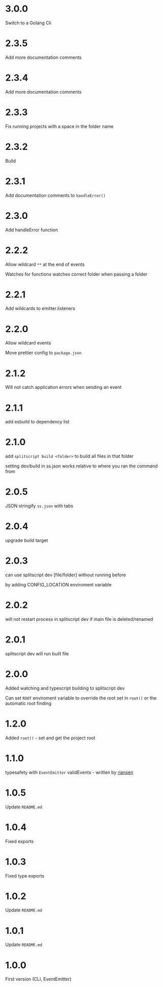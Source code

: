 # 3.0.0

Switch to a Golang Cli

# 2.3.5

Add more documentation comments

# 2.3.4

Add more documentation comments

# 2.3.3

Fix running projects with a space in the folder name

# 2.3.2

Build

# 2.3.1

Add documentation comments to `handleError()`

# 2.3.0

Add handleError function

# 2.2.2

Allow wildcard `**` at the end of events

Watches for functions watches correct folder when passing a folder

# 2.2.1

Add wildcards to emitter.listeners

# 2.2.0

Allow wildcard events

Move prettier config to `package.json`

# 2.1.2

Will not catch application errors when sending an event

# 2.1.1

add esbuild to dependency list

# 2.1.0

add `splitscript build <folder>` to build all files in that folder

setting dev/build in ss.json works relative to where you ran the command from

# 2.0.5

JSON stringify `ss.json` with tabs

# 2.0.4

upgrade build target

# 2.0.3

can use splitscript dev [file/folder] without running before

by adding CONFIG_LOCATION enviroment variable

# 2.0.2

will not restart process in splitscript dev if main file is deleted/renamed

# 2.0.1

splitscript dev will run built file

# 2.0.0

Added watching and typescript building to splitscript dev

Can set `ROOT` enviroment variable to override the root set in `root()` or the automatic root finding

# 1.2.0

Added `root()` - set and get the project root

# 1.1.0

typesafety with `EventEmitter` validEvents - written by [rjansen](https://rjansen.de/)

# 1.0.5

Update `README.md`

# 1.0.4

Fixed exports

# 1.0.3

Fixed type exports

# 1.0.2

Update `README.md`

# 1.0.1

Update `README.md`

# 1.0.0

First version (CLI, EventEmitter)
